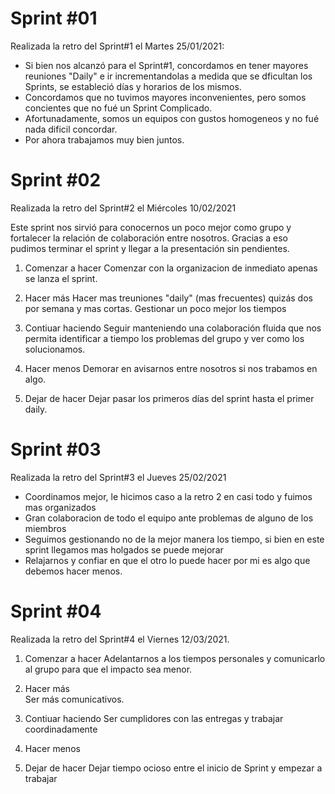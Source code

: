 Sprint #01
==========

Realizada la retro del Sprint#1 el Martes 25/01/2021:
- Si bien nos alcanzó para el Sprint#1, concordamos en tener mayores reuniones "Daily" e ir incrementandolas a medida que se dficultan los Sprints, se estableció días y horarios de los mismos.
- Concordamos que no tuvimos mayores inconvenientes, pero somos concientes que no fué un Sprint Complicado.
- Afortunadamente, somos un equipos con gustos homogeneos y no fué nada dificil concordar.
- Por ahora trabajamos muy bien juntos.

Sprint #02
==========
Realizada la retro del Sprint#2 el Miércoles 10/02/2021

Este sprint nos sirvió para conocernos un poco mejor como grupo y fortalecer la relación de colaboración entre nosotros. Gracias a eso pudimos terminar el sprint y llegar a la presentación sin pendientes.

1. Comenzar a hacer
	 Comenzar con la organizacion de inmediato apenas se lanza el sprint.
2. Hacer más
	Hacer mas treuniones "daily" (mas frecuentes) quizás dos por semana y mas cortas.
	Gestionar un poco mejor los tiempos  
3. Contiuar haciendo
	Seguir manteniendo una colaboración fluida que nos permita identificar a tiempo los problemas del grupo y ver como los solucionamos.
4. Hacer menos
	Demorar en avisarnos entre nosotros si nos trabamos en algo.
  
5. Dejar de hacer
	Dejar pasar los primeros días del sprint hasta el primer daily.

Sprint #03 
==========
Realizada la retro del Sprint#3 el Jueves 25/02/2021

- Coordinamos mejor, le hicimos caso a la retro 2 en casi todo y fuimos mas organizados
- Gran colaboracion de todo el equipo ante problemas de alguno de los miembros
- Seguimos gestionando no de la mejor manera los tiempo, si bien en este sprint llegamos mas holgados se puede mejorar
- Relajarnos y confiar en que el otro lo puede hacer por mi es algo que debemos hacer menos.

Sprint #04 
==========
Realizada la retro del Sprint#4 el Viernes 12/03/2021.
1. Comenzar a hacer
	Adelantarnos a los tiempos personales y comunicarlo al grupo para que el impacto sea menor. 
2. Hacer más	
	Ser más comunicativos.	
3. Contiuar haciendo
	Ser cumplidores con las entregas y trabajar coordinadamente
4. Hacer menos
	
5. Dejar de hacer
	Dejar tiempo ocioso entre el inicio de Sprint y empezar a trabajar